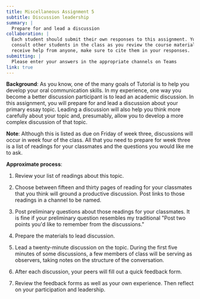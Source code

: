 ```yaml
---
title: Miscellaneous Assignment 5
subtitle: Discussion leadership
summary: |
  Prepare for and lead a discussion
collaboration: |
  Each student should submit their own responses to this assignment. You may
  consult other students in the class as you review the course materials. If you
  receive help from anyone, make sure to cite them in your responses.
submitting: |
  Please enter your answers in the appropriate channels on Teams
link: true
---
```

**Background**: As you know, one of the many goals of Tutorial is to
help you develop your oral communication skills.  In my experience, one
way you become a better discussion participant is to lead an academic
discussion.  In this assignment, you will prepare for and lead a
discussion about your primary essay topic.  Leading a discussion will
also help you think more carefully about your topic and, presumably,
allow you to develop a more complex discussion of that topic.

**Note**: Although this is listed as due on Friday of week three,
discussions will occur in week four of the class.  All that you need
to prepare for week three is a list of readings for your classmates
and the questions you would like me to ask.  

**Approximate process**:

1. Review your list of readings about this topic.

2. Choose between fifteen and thirty pages of reading for your classmates
that you think will ground a productive discussion.  Post links to those
readings in a channel to be named.

3. Post preliminary questions about those readings for your classmates.
It is fine if your preliminary question resembles my traditional
"Post two points you'd like to remember from the discussions."

4. Prepare the materials to lead discussion.

5. Lead a twenty-minute discussion on the topic.  During the first
five minutes of some discussions, a few members of class will be
serving as observers, taking notes on the structure of the conversation.

6. After each discussion, your peers will fill out a quick feedback
form.

7. Review the feedback forms as well as your own experience.  Then
reflect on your participation and leadership.
